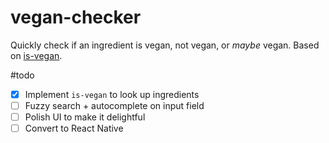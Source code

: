 # vegan-checker
Quickly check if an ingredient is vegan, not vegan, or *maybe* vegan. Based on [is-vegan](https://github.com/hmontazeri/is-vegan).

#todo
- [x] Implement `is-vegan` to look up ingredients
- [ ] Fuzzy search + autocomplete on input field
- [ ] Polish UI to make it delightful
- [ ] Convert to React Native
